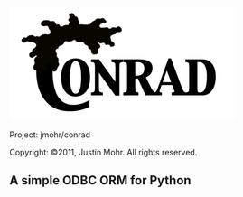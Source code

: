 ![Conrad ORM](https://github.com/jmohr/conrad/raw/master/doc/assets/conrad-logo.png)

Project: jmohr/conrad

Copyright: ©2011, Justin Mohr. All rights reserved.

## A simple ODBC ORM for Python

